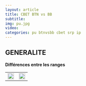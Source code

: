 ```yaml
---
layout: article
title: CBET BTN vs BB
subtitle: 
img: pu.jpg
video: 
categories: pu btnvsbb cbet srp ip
---
```


<div class="body">

  <h2>GENERALITE</h2>

  <b>Différences entre les ranges</b>

  <table class="video">
    <tbody>
      <tr>
        <td><img src="/blog/img/2024-02-04-core.png" style="width: 99%;"></td>
        <td><img src="/blog/img/2024-02-04-top.png" style="width: 99%;"></td>
      </tr>
    </tbody>
  </table>

  <p></p>
  
</div>
